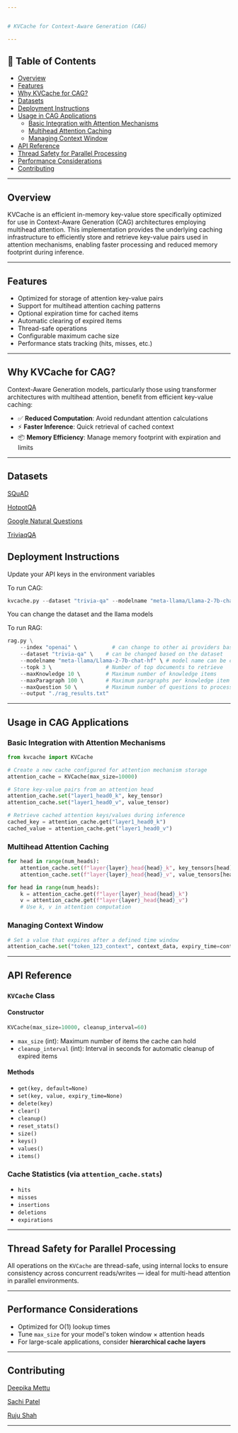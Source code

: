 ```yaml
---


# KVCache for Context-Aware Generation (CAG)

---
```


## 📑 Table of Contents

- [Overview](#overview)
- [Features](#features)
- [Why KVCache for CAG?](#why-kvcache-for-cag)
- [Datasets](#datasets)
- [Deployment Instructions](#deployment-instructions)
- [Usage in CAG Applications](#usage-in-cag-applications)
  - [Basic Integration with Attention Mechanisms](#basic-integration-with-attention-mechanisms)
  - [Multihead Attention Caching](#multihead-attention-caching)
  - [Managing Context Window](#managing-context-window)
- [API Reference](#api-reference)
- [Thread Safety for Parallel Processing](#thread-safety-for-parallel-processing)
- [Performance Considerations](#performance-considerations)
- [Contributing](#contributing)

---

## Overview

KVCache is an efficient in-memory key-value store specifically optimized for use in Context-Aware Generation (CAG) architectures employing multihead attention. This implementation provides the underlying caching infrastructure to efficiently store and retrieve key-value pairs used in attention mechanisms, enabling faster processing and reduced memory footprint during inference.

---

## Features

- Optimized for storage of attention key-value pairs
- Support for multihead attention caching patterns
- Optional expiration time for cached items
- Automatic clearing of expired items
- Thread-safe operations
- Configurable maximum cache size
- Performance stats tracking (hits, misses, etc.)

---

## Why KVCache for CAG?

Context-Aware Generation models, particularly those using transformer architectures with multihead attention, benefit from efficient key-value caching:

- ✅ **Reduced Computation**: Avoid redundant attention calculations
- ⚡ **Faster Inference**: Quick retrieval of cached context
- 📦 **Memory Efficiency**: Manage memory footprint with expiration and limits

---

## Datasets
<p><a href="https://www.kaggle.com/api/v1/datasets/download/stanfordu/stanford-question-answering-dataset" target="_blank">SQuAD</a></p>
<p><a href="https://www.kaggle.com/api/v1/datasets/download/jeromeblanchet/hotpotqa-question-answering-dataset" target="_blank">HotpotQA</a></p>
<p><a href="https://ai.google.com/research/NaturalQuestions/download" target="_blank">Google Natural Questions</a></p>
<p><a href="https://huggingface.co/datasets/mandarjoshi/trivia_qa" target="_blank">TriviaqQA</a></p>

## Deployment Instructions
Update your API keys in the environment variables

To run CAG:
```python
kvcache.py --dataset "trivia-qa" --modelname "meta-llama/Llama-2-7b-chat-hf" --randomSeed 0 --output "./result_kvcache.txt"
```
You can change the dataset and the llama models

To run RAG:
```python
rag.py \
    --index "openai" \           # can change to other ai providers based on API keys
    --dataset "trivia-qa" \    # can be changed based on the dataset
    --modelname "meta-llama/Llama-2-7b-chat-hf" \ # model name can be changed
    --topk 3 \                 # Number of top documents to retrieve
    --maxKnowledge 10 \        # Maximum number of knowledge items
    --maxParagraph 100 \       # Maximum paragraphs per knowledge item
    --maxQuestion 50 \         # Maximum number of questions to process
    --output "./rag_results.txt"
```

---

## Usage in CAG Applications

### Basic Integration with Attention Mechanisms

```python
from kvcache import KVCache

# Create a new cache configured for attention mechanism storage
attention_cache = KVCache(max_size=10000)

# Store key-value pairs from an attention head
attention_cache.set("layer1_head0_k", key_tensor)
attention_cache.set("layer1_head0_v", value_tensor)

# Retrieve cached attention keys/values during inference
cached_key = attention_cache.get("layer1_head0_k")
cached_value = attention_cache.get("layer1_head0_v")
```

### Multihead Attention Caching

```python
for head in range(num_heads):
    attention_cache.set(f"layer{layer}_head{head}_k", key_tensors[head])
    attention_cache.set(f"layer{layer}_head{head}_v", value_tensors[head])

for head in range(num_heads):
    k = attention_cache.get(f"layer{layer}_head{head}_k")
    v = attention_cache.get(f"layer{layer}_head{head}_v")
    # Use k, v in attention computation
```

### Managing Context Window

```python
# Set a value that expires after a defined time window
attention_cache.set("token_123_context", context_data, expiry_time=context_window_size)
```

---

## API Reference

### `KVCache` Class

#### Constructor

```python
KVCache(max_size=10000, cleanup_interval=60)
```

- `max_size` (int): Maximum number of items the cache can hold
- `cleanup_interval` (int): Interval in seconds for automatic cleanup of expired items

#### Methods

- `get(key, default=None)`
- `set(key, value, expiry_time=None)`
- `delete(key)`
- `clear()`
- `cleanup()`
- `reset_stats()`
- `size()`
- `keys()`
- `values()`
- `items()`

### Cache Statistics (via `attention_cache.stats`)

- `hits`
- `misses`
- `insertions`
- `deletions`
- `expirations`

---

## Thread Safety for Parallel Processing

All operations on the `KVCache` are thread-safe, using internal locks to ensure consistency across concurrent reads/writes — ideal for multi-head attention in parallel environments.

---

## Performance Considerations

- Optimized for O(1) lookup times
- Tune `max_size` for your model's token window × attention heads
- For large-scale applications, consider **hierarchical cache layers**

---

## Contributing
<p><a href="https://github.com/deepikasai-mettu" target="_blank">Deepika Mettu</a></p>

<p><a href="https://github.com/Sachiprogrammer" target="_blank">Sachi Patel</a></p>

<p><a href="https://github.com/ruju0901" target="_blank">Ruju Shah</a></p>

---
